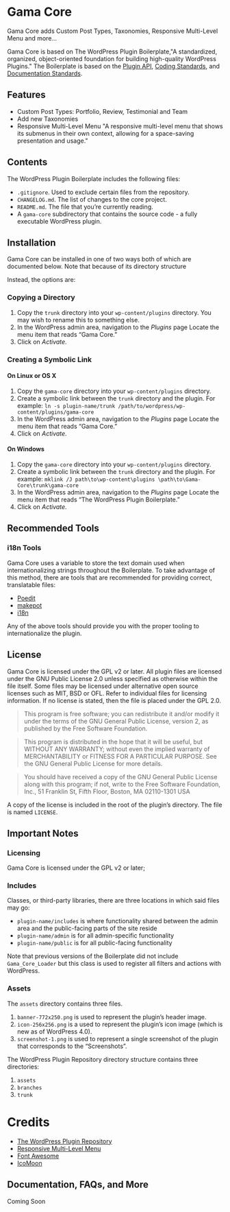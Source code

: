 # Gama Core

Gama Core adds Custom Post Types, Taxonomies, Responsive Multi-Level Menu and more...

Gama Core is based on The WordPress Plugin Boilerplate,"A standardized, organized, object-oriented foundation for building high-quality WordPress Plugins." The Boilerplate is based on the [Plugin API](http://codex.wordpress.org/Plugin_API), [Coding Standards](http://codex.wordpress.org/WordPress_Coding_Standards), and [Documentation Standards](http://make.wordpress.org/core/handbook/inline-documentation-standards/php-documentation-standards/).

## Features

* Custom Post Types: Portfolio, Review, Testimonial and Team
* Add new Taxonomies
* Responsive Multi-Level Menu "A responsive multi-level menu that shows its submenus in their own context, allowing for a space-saving presentation and usage."

## Contents

The WordPress Plugin Boilerplate includes the following files:

* `.gitignore`. Used to exclude certain files from the repository.
* `CHANGELOG.md`. The list of changes to the core project.
* `README.md`. The file that you’re currently reading.
* A `gama-core` subdirectory that contains the source code - a fully executable WordPress plugin.

## Installation

Gama Core can be installed in one of two ways both of which are documented below. Note that because of its directory structure

Instead, the options are:

### Copying a Directory

1. Copy the `trunk` directory into your `wp-content/plugins` directory. You may wish to rename this to something else.
2. In the WordPress admin area, navigation to the *Plugins* page
Locate the menu item that reads “Gama Core.”
3. Click on *Activate.*

### Creating a Symbolic Link

#### On Linux or OS X

1. Copy the `gama-core` directory into your `wp-content/plugins` directory.
2. Create a symbolic link between the `trunk` directory and the plugin. For example: `ln -s plugin-name/trunk /path/to/wordpress/wp-content/plugins/gama-core`
3. In the WordPress admin area, navigation to the *Plugins* page
Locate the menu item that reads “Gama Core.”
4. Click on *Activate.*

#### On Windows

1. Copy the `gama-core` directory into your `wp-content/plugins` directory.
2. Create a symbolic link between the `trunk` directory and the plugin. For example: `mklink /J path\to\wp-content\plugins \path\to\Gama-Core\trunk\gama-core`
3. In the WordPress admin area, navigation to the *Plugins* page
Locate the menu item that reads “The WordPress Plugin Boilerplate.”
4. Click on *Activate.*

## Recommended Tools

### i18n Tools

Gama Core uses a variable to store the text domain used when internationalizing strings throughout the Boilerplate. To take advantage of this method, there are tools that are recommended for providing correct, translatable files:

* [Poedit](http://www.poedit.net/)
* [makepot](http://i18n.svn.wordpress.org/tools/trunk/)
* [i18n](https://github.com/grappler/i18n)

Any of the above tools should provide you with the proper tooling to internationalize the plugin.

## License

Gama Core is licensed under the GPL v2 or later. All plugin files are licensed under the GNU Public License 2.0 unless specified as otherwise within the file itself. Some files may be licensed under alternative open source licenses such as MIT, BSD or OFL. Refer to individual files for licensing information. If no license is stated, then the file is placed under the GPL 2.0.

> This program is free software; you can redistribute it and/or modify it under the terms of the GNU General Public License, version 2, as published by the Free Software Foundation.

> This program is distributed in the hope that it will be useful, but WITHOUT ANY WARRANTY; without even the implied warranty of MERCHANTABILITY or FITNESS FOR A PARTICULAR PURPOSE. See the GNU General Public License for more details.

> You should have received a copy of the GNU General Public License along with this program; if not, write to the Free Software Foundation, Inc., 51 Franklin St, Fifth Floor, Boston, MA 02110-1301 USA

A copy of the license is included in the root of the plugin’s directory. The file is named `LICENSE`.

## Important Notes

### Licensing

Gama Core is licensed under the GPL v2 or later;

### Includes

Classes, or third-party libraries, there are three locations in which said files may go:

* `plugin-name/includes` is where functionality shared between the admin area and the public-facing parts of the site reside
* `plugin-name/admin` is for all admin-specific functionality
* `plugin-name/public` is for all public-facing functionality

Note that previous versions of the Boilerplate did not include `Gama_Core_Loader` but this class is used to register all filters and actions with WordPress.

### Assets

The `assets` directory contains three files.

1. `banner-772x250.png` is used to represent the plugin’s header image.
2. `icon-256x256.png` is a used to represent the plugin’s icon image (which is new as of WordPress 4.0).
3. `screenshot-1.png` is used to represent a single screenshot of the plugin that corresponds to the “Screenshots”.

The WordPress Plugin Repository directory structure contains three directories:

1. `assets`
2. `branches`
3. `trunk`

# Credits

* [The WordPress Plugin Repository](http://wppb.io/)
* [Responsive Multi-Level Menu](http://tympanus.net/codrops/2013/04/19/responsive-multi-level-menu/)
* [Font Awesome](http://fontawesome.io)
* [IcoMoon](http://keyamoon.com/icomoon/)

## Documentation, FAQs, and More

Coming Soon